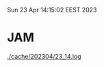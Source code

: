 Sun 23 Apr 14:15:02 EEST 2023
# JAM
<a href='./cache/202304/23_14.log'>./cache/202304/23_14.log</a>
